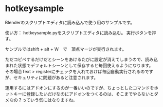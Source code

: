 # hotkeysample
Blenderのスクリプトエディタに読み込んで使う用のサンプルです。

使い方：
hotkeysample.pyをスクリプトエディタに読み込む。
実行ボタンを押す。

サンプルではshift + alt + W　で　頂点マージが実行されます。

ただコピペするだけだとシーンをあけるたびに設定が消えてしまうので、読み込まれた状態でデフォルトシーンとして保存すると毎回使えるようになります。
その場合Text > registerにチェックを入れておけば毎回自動実行されるのですが、セキュリティに問題があると注意されます。

運用するにはアドオンにするのが一番いいのですが、ちょっとしたコマンドをホットキーに登録したいだけなのにアドオンをつくるのは、そこまでやらないとダメなの？っていう気にはなりますね。

